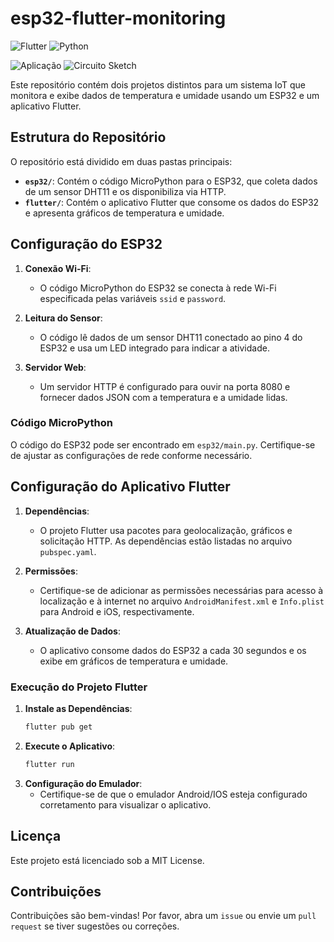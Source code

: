# esp32-flutter-monitoring
![Flutter](https://img.shields.io/badge/Flutter-%2302569B.svg?style=for-the-badge&logo=Flutter&logoColor=white)
![Python](https://img.shields.io/badge/python-3670A0?style=for-the-badge&logo=python&logoColor=ffdd54)

![Aplicação](https://github.com/user-attachments/assets/df9a43de-3f0c-4d4b-bef2-315e4feeb0c8)
![Circuito Sketch](https://github.com/user-attachments/assets/26b14785-6995-47fd-84c5-bdf8a0bba473)


Este repositório contém dois projetos distintos para um sistema IoT que monitora e exibe dados de temperatura e umidade usando um ESP32 e um aplicativo Flutter.

## Estrutura do Repositório

O repositório está dividido em duas pastas principais:

- **`esp32/`**: Contém o código MicroPython para o ESP32, que coleta dados de um sensor DHT11 e os disponibiliza via HTTP.
- **`flutter/`**: Contém o aplicativo Flutter que consome os dados do ESP32 e apresenta gráficos de temperatura e umidade.

## Configuração do ESP32

1. **Conexão Wi-Fi**:
   - O código MicroPython do ESP32 se conecta à rede Wi-Fi especificada pelas variáveis `ssid` e `password`.

2. **Leitura do Sensor**:
   - O código lê dados de um sensor DHT11 conectado ao pino 4 do ESP32 e usa um LED integrado para indicar a atividade.

3. **Servidor Web**:
   - Um servidor HTTP é configurado para ouvir na porta 8080 e fornecer dados JSON com a temperatura e a umidade lidas.

### Código MicroPython

O código do ESP32 pode ser encontrado em `esp32/main.py`. Certifique-se de ajustar as configurações de rede conforme necessário.

## Configuração do Aplicativo Flutter

1. **Dependências**:
   - O projeto Flutter usa pacotes para geolocalização, gráficos e solicitação HTTP. As dependências estão listadas no arquivo `pubspec.yaml`.

2. **Permissões**:
   - Certifique-se de adicionar as permissões necessárias para acesso à localização e à internet no arquivo `AndroidManifest.xml` e `Info.plist` para Android e iOS, respectivamente.

3. **Atualização de Dados**:
   - O aplicativo consome dados do ESP32 a cada 30 segundos e os exibe em gráficos de temperatura e umidade.

### Execução do Projeto Flutter

1. **Instale as Dependências**:
   ```sh
   flutter pub get
2. **Execute o Aplicativo**:
   ```sh
   flutter run
3. **Configuração do Emulador**:
   - Certifique-se de que o emulador Android/IOS esteja configurado corretamento para visualizar o aplicativo.

## Licença

Este projeto está licenciado sob a MIT License.

## Contribuições

Contribuições são bem-vindas! Por favor, abra um `issue` ou envie um `pull request` se tiver sugestões ou correções.
